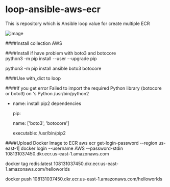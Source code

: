 # loop-ansible-aws-ecr
This is repository which is Ansible loop value for create multiple ECR


![image](https://user-images.githubusercontent.com/70093183/124305489-04237f80-db1a-11eb-82d3-c8609abb5570.png)
            

####Install collection AWS


####Install if have problem with boto3 and botocore    
python3 -m pip install --user --upgrade pip

python3 -m pip install ansible boto3 botocore

####Use with_dict to loop

####If you get error Failed to import the required Python library (botocore or boto3) on 's Python /usr/bin/python2
  - name: install pip2 dependencies

    pip:
  
      name: ['boto3', 'botocore']
    
      executable: /usr/bin/pip2
      
      
####Upload Docker Image to ECR
aws ecr get-login-password --region us-east-1| docker login --username AWS --password-stdin 108131037450.dkr.ecr.us-east-1.amazonaws.com

docker tag redis:latest 108131037450.dkr.ecr.us-east-1.amazonaws.com/helloworlds

docker push 108131037450.dkr.ecr.us-east-1.amazonaws.com/helloworlds

